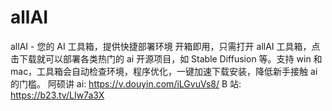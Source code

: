 # allAI

allAI - 您的 AI 工具箱，提供快捷部署环境
开箱即用，只需打开 allAI 工具箱，点击下载就可以部署各类热门的 ai 开源项目，如 Stable Diffusion 等。支持 win 和 mac，工具箱会自动检查环境，程序优化，一键加速下载安装，降低新手接触 ai 的门槛。
阿硕讲 ai: https://v.douyin.com/iLGvuVs8/
B 站: https://b23.tv/LIw7a3X
